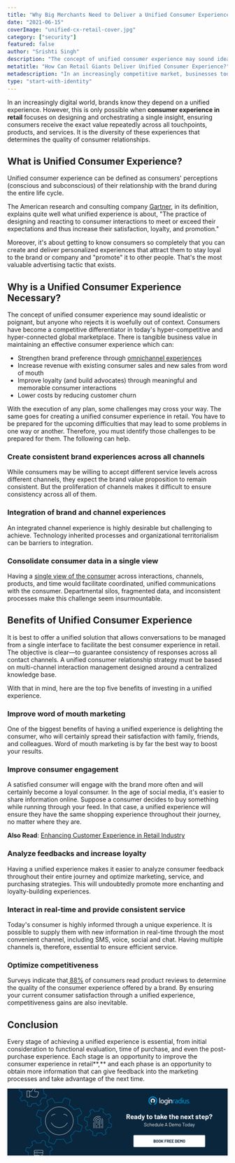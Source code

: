```yaml
---
title: "Why Big Merchants Need to Deliver a Unified Consumer Experience?"
date: "2021-06-15"
coverImage: "unified-cx-retail-cover.jpg"
category: ["security"]
featured: false
author: "Srishti Singh"
description: "The concept of unified consumer experience may sound idealistic or poignant, but anyone who rejects it is woefully out of context. Consumers have become a competitive differentiator in today's hyper-competitive and hyper-connected global marketplace. There is tangible business value in maintaining an effective consumer experience."
metatitle: "How Can Retail Giants Deliver Unified Consumer Experience?"
metadescription: "In an increasingly competitive market, businesses today need to adopt a unified consumer experience in retail to get an edge over the competitors and thrive."
type: "start-with-identity"
---
```


In an increasingly digital world, brands know they depend on a unified experience. However, this is only possible when **consumer experience in retail** focuses on designing and orchestrating a single insight, ensuring consumers receive the exact value repeatedly across all touchpoints, products, and services. It is the diversity of these experiences that determines the quality of consumer relationships.


## What is Unified Consumer Experience?

Unified consumer experience can be defined as consumers' perceptions (conscious and subconscious) of their relationship with the brand during the entire life cycle.

The American research and consulting company [Gartner](https://www.gartner.com/en/marketing/insights/customer-experience-strategy), in its definition, explains quite well what unified experience is about, "The practice of designing and reacting to consumer interactions to meet or exceed their expectations and thus increase their satisfaction, loyalty, and promotion."

Moreover, it's about getting to know consumers so completely that you can create and deliver personalized experiences that attract them to stay loyal to the brand or company and "promote" it to other people. That's the most valuable advertising tactic that exists.


## Why is a Unified Consumer Experience Necessary?

The concept of unified consumer experience may sound idealistic or poignant, but anyone who rejects it is woefully out of context. Consumers have become a competitive differentiator in today's hyper-competitive and hyper-connected global marketplace. There is tangible business value in maintaining an effective consumer experience which can:



*   Strengthen brand preference through [omnichannel experiences](https://www.loginradius.com/blog/fuel/omnichannel-customer-experience/)
*   Increase revenue with existing consumer sales and new sales from word of mouth
*   Improve loyalty (and build advocates) through meaningful and memorable consumer interactions
*   Lower costs by reducing customer churn

With the execution of any plan, some challenges may cross your way. The same goes for creating a unified consumer experience in retail. You have to be prepared for the upcoming difficulties that may lead to some problems in one way or another. Therefore, you must identify those challenges to be prepared for them. The following can help.


### Create consistent brand experiences across all channels

 While consumers may be willing to accept different service levels across different channels, they expect the brand value proposition to remain consistent. But the proliferation of channels makes it difficult to ensure consistency across all of them.


### Integration of brand and channel experiences

An integrated channel experience is highly desirable but challenging to achieve. Technology inherited processes and organizational territorialism can be barriers to integration.


### Consolidate consumer data in a single view

 Having a [single view of the consumer](https://www.loginradius.com/profile-management/) across interactions, channels, products, and time would facilitate coordinated, unified communications with the consumer. Departmental silos, fragmented data, and inconsistent processes make this challenge seem insurmountable.


## Benefits of Unified Consumer Experience

It is best to offer a unified solution that allows conversations to be managed from a single interface to facilitate the best consumer experience in retail. The objective is clear—to guarantee consistency of responses across all contact channels. A unified consumer relationship strategy must be based on multi-channel interaction management designed around a centralized knowledge base.

With that in mind, here are the top five benefits of investing in a unified experience.


### Improve word of mouth marketing

One of the biggest benefits of having a unified experience is delighting the consumer, who will certainly spread their satisfaction with family, friends, and colleagues. Word of mouth marketing is by far the best way to boost your results.


### Improve consumer engagement

A satisfied consumer will engage with the brand more often and will certainly become a loyal consumer. In the age of social media, it's easier to share information online. Suppose a consumer decides to buy something while running through your feed. In that case, a unified experience will ensure they have the same shopping experience throughout their journey, no matter where they are. 

**Also Read**: [Enhancing Customer Experience in Retail Industry](https://www.loginradius.com/blog/fuel/customer-experience-retail-industry/)


### Analyze feedbacks and increase loyalty

Having a unified experience makes it easier to analyze consumer feedback throughout their entire journey and optimize marketing, service, and purchasing strategies. This will undoubtedly promote more enchanting and loyalty-building experiences.


### Interact in real-time and provide consistent service

Today's consumer is highly informed through a unique experience. It is possible to supply them with new information in real-time through the most convenient channel, including SMS, voice, social and chat. Having multiple channels is, therefore, essential to ensure efficient service.


### Optimize competitiveness

Surveys indicate that[ 88%](https://searchengineland.com/88-consumers-trust-online-reviews-much-personal-recommendations-195803#:~:text=88%25%20Have%20Read%20Reviews%20To,85%25%20in%202013) of consumers read product reviews to determine the quality of the consumer experience offered by a brand. By ensuring your current consumer satisfaction through a unified experience, competitiveness gains are also inevitable.


## Conclusion 

Every stage of achieving a unified experience is essential, from initial consideration to functional evaluation, time of purchase, and even the post-purchase experience. Each stage is an opportunity to improve the consumer experience in retail**,** and each phase is an opportunity to obtain more information that can give feedback into the marketing processes and take advantage of the next time.

[![book-a-demo-loginradius](../assets/book-a-demo-loginradius.png)](https://www.loginradius.com/book-a-demo/)